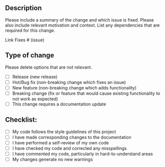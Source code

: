 ## Description

Please include a summary of the change and which issue is fixed. Please also include relevant motivation and context. List any dependencies that are required for this change.

Link Fixes # (issue)

## Type of change

Please delete options that are not relevant.

- [ ] Release (new release)
- [ ] Hot/Bug fix (non-breaking change which fixes an issue)
- [ ] New feature (non-breaking change which adds functionality)
- [ ] Breaking change (fix or feature that would cause existing functionality to not work as expected)
- [ ] This change requires a documentation update

## Checklist:

- [ ] My code follows the style guidelines of this project
- [ ] I have made corresponding changes to the documentation
- [ ] I have performed a self-review of my own code
- [ ] I have checked my code and corrected any misspellings
- [ ] I have commented my code, particularly in hard-to-understand areas
- [ ] My changes generate no new warnings
